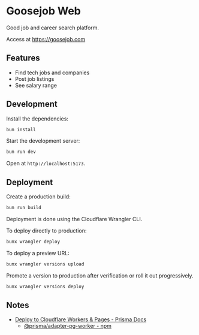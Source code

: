 # Goosejob Web

Good job and career search platform.

Access at <https://goosejob.com>

## Features

- Find tech jobs and companies
- Post job listings
- See salary range

## Development

Install the dependencies:

```sh
bun install
```

Start the development server:

```sh
bun run dev
```

Open at `http://localhost:5173`.

## Deployment

Create a production build:

```sh
bun run build
```

Deployment is done using the Cloudflare Wrangler CLI.

To deploy directly to production:

```sh
bunx wrangler deploy
```

To deploy a preview URL:

```sh
bunx wrangler versions upload
```

Promote a version to production after verification or roll it out progressively.

```sh
bunx wrangler versions deploy
```

## Notes

- [Deploy to Cloudflare Workers & Pages - Prisma Docs](https://www.prisma.io/docs/orm/prisma-client/deployment/edge/deploy-to-cloudflare)
  - [@prisma/adapter-pg-worker - npm](https://www.npmjs.com/package/@prisma/adapter-pg-worker)
